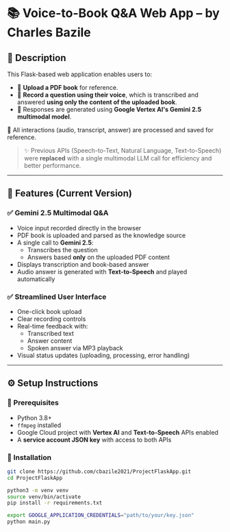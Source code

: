 # 📚 Voice-to-Book Q&A Web App – by Charles Bazile

## 📌 Description
This Flask-based web application enables users to:
- 📘 **Upload a PDF book** for reference.
- 🎤 **Record a question using their voice**, which is transcribed and answered **using only the content of the uploaded book**.
- 🤖 Responses are generated using **Google Vertex AI's Gemini 2.5 multimodal model**.

🔁 All interactions (audio, transcript, answer) are processed and saved for reference.

> ✨ Previous APIs (Speech-to-Text, Natural Language, Text-to-Speech) were **replaced** with a single multimodal LLM call for efficiency and better performance.

---

## 🚀 Features (Current Version)

### ✅ **Gemini 2.5 Multimodal Q&A**
- Voice input recorded directly in the browser
- PDF book is uploaded and parsed as the knowledge source
- A single call to **Gemini 2.5**:
  - Transcribes the question
  - Answers based **only** on the uploaded PDF content
- Displays transcription and book-based answer
- Audio answer is generated with **Text-to-Speech** and played automatically

### ✅ **Streamlined User Interface**
- One-click book upload
- Clear recording controls
- Real-time feedback with:
  - Transcribed text
  - Answer content
  - Spoken answer via MP3 playback
- Visual status updates (uploading, processing, error handling)

---

## ⚙️ Setup Instructions

### 🔹 Prerequisites
- Python 3.8+
- `ffmpeg` installed
- Google Cloud project with **Vertex AI** and **Text-to-Speech** APIs enabled
- A **service account JSON key** with access to both APIs

### 🔹 Installation
```bash
git clone https://github.com/cbazile2021/ProjectFlaskApp.git
cd ProjectFlaskApp

python3 -m venv venv
source venv/bin/activate
pip install -r requirements.txt

export GOOGLE_APPLICATION_CREDENTIALS="path/to/your/key.json"
python main.py

